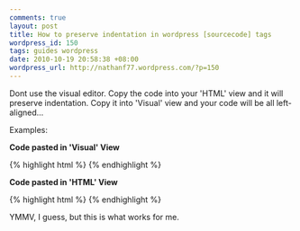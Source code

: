```yaml
---
comments: true
layout: post
title: How to preserve indentation in wordpress [sourcecode] tags
wordpress_id: 150
tags: guides wordpress
date: 2010-10-19 20:58:38 +08:00
wordpress_url: http://nathanf77.wordpress.com/?p=150
---
```

Dont use the visual editor. Copy the code into your 'HTML' view and it will preserve indentation. Copy it into 'Visual' view and your code will be all left-aligned...

Examples:

<strong>Code pasted in 'Visual' View</strong>

{% highlight html %}
<indent>
<indent>
<indent>
</indent>
</indent>
</indent>
{% endhighlight %}

<strong>Code pasted in 'HTML' View</strong>

{% highlight html %}
<indent>
    <indent>
        <indent>
        </indent>
    </indent>
</indent>
{% endhighlight %}

YMMV, I guess, but this is what works for me.

